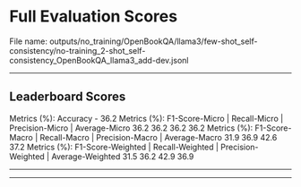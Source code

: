 # Full Evaluation Scores

File name: outputs/no_training/OpenBookQA/llama3/few-shot_self-consistency/no-training_2-shot_self-consistency_OpenBookQA_llama3_add-dev.jsonl


---

## Leaderboard Scores

Metrics (%): Accuracy - 36.2
Metrics (%): F1-Score-Micro | Recall-Micro | Precision-Micro | Average-Micro
                36.2        36.2          36.2        36.2
Metrics (%): F1-Score-Macro | Recall-Macro | Precision-Macro | Average-Macro
                31.9        36.9          42.6        37.2
Metrics (%): F1-Score-Weighted | Recall-Weighted | Precision-Weighted | Average-Weighted
                31.5        36.2          42.9        36.9

---


---

